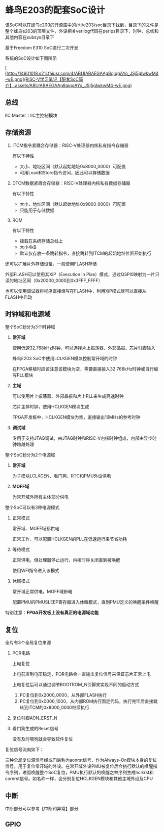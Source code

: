 # 蜂鸟E203的配套SoC设计

该SoC可以在蜂鸟e200的开源库中的/rtl/e203/soc目录下找到，目录下的文件是整个蜂鸟e203的顶层文件，外设相关verilog代码在perips目录下，时钟、总线和其他内容在subsys目录下

基于Freedom E310 SoC进行二次开发

系统的SoC设计如下图所示

![http://14901018.s21i.faiusr.com/4/ABUIABAEGAAg8qiqgAYo_JSj5gIwkwM4-wE.png](RISC-V学习笔记【配套SoC简介】.assets/ABUIABAEGAAg8qiqgAYo_JSj5gIwkwM4-wE.png)

## 总线

IIC Master：IIC主控制模块



## 存储资源

1. ITCM指令紧耦合存储器：RISC-V处理器内核私有指令存储器

   有以下特性

   * 大小、地址区间（默认起始地址0x8000_0000）可配置
   * 可用Load和Store指令访问，因此可以存储数据

2. DTCM数据紧耦合存储器：RISC-V处理器内核私有数据存储器

   有以下特性

   * 大小、地址区间（默认起始地址0x9000_0000）可配置
   * 只能用于存储数据

3. ROM

   有以下特性

   * 挂载在系统存储总线上
   * 大小4kB
   * 默认仅存放一条跳转指令，直接跳转到ITCM的起始地址位置开始执行

还可以扩展片外存储设备，一般使用FLASH存储

外部FLASH可以使用其XiP（Execution in Plae）模式，通过QSPI0映射为一片只读的地址区间（0x20000_0000到0x3FFF_FFFF）

也可以使用调试器将程序直接烧写在FLASH中，利用XiP模式就可以直接从FLASH中启动

## 时钟域和电源域

整个SoC划分为3个时钟域

1. **常开域**

   使用低速32.768kHz时钟，可以选择片上振荡器、外部晶振、芯片引脚输入

   蜂鸟E203 SoC中使用LCLKGEN模块控制常开域的时钟

   在FPGA移植时应该注意该模块为空，需要直接输入32.768kHz时钟或自行编写PLL模块

2. **主域**

   可以使用片上振荡器、外部晶振和片上PLL来生成高速时钟

   芯片主体时钟，使用HCLKGEN模块生成

   FPGA开发板中，HCLKGEN模块为空，直接输出16MHz的参考时钟

3. **调试域**

   专用于支持JTAG调试，由JTAG时钟和RISC-V内核时钟组成，内部由异步时钟跨越处理

整个SoC划分为2个电源域

1. **常开域**

   为子模块LCLKGEN、看门狗、RTC和PMU外设供电

2. **MOFF域**

   为常开域外所有主体部分供电

整个SoC可以有3种电源模式

1. 正常模式

   常开域、MOFF域都供电

   正常工作，可以配置HCLKGEN的PLL在低速运行来节省功耗

2. 等待模式

   正常供电，但处理器停止运行，内核时钟关闭直到被唤醒

   使用WFI指令进入该模式

3. 休眠模式

   常开域正常供电，MOFF域断电

   配置PMU的PMUSLEEP寄存器进入休眠模式，直到PMU定义的唤醒条件唤醒

特别注意：**FPGA开发板上没有真正的电源域功能**

## 复位

全片有3个全局复位来源

1. POR电路

   上电复位

   上电前直到电压稳定，POR电路会一直输出复位信号来保证芯片正常上电

   上电复位后可以通过调节BOOTROM_N引脚来实现不同的启动方式

   1. PC复位到0x2000_0000，从外部FLASH执行
   2. PC复位到0x0000_1000，从内部ROM执行固定代码，执行完毕后直接跳转到ITCM的0x8000_0000继续执行

2. 复位引脚AON_ERST_N

3. 看门狗生成的Reset信号

   没有及时喂狗就会导致软件复位

复位信号流向如下：

三种全局复位源信号经或门后称为aonrst信号，作为Always-On模块本身的复位信号，用于复位常开域的外设。在常开域外设PMU被复位后会执行默认的唤醒指令序列，进而唤醒整个SoC复位，PMU执行默认的唤醒之林序列生成hclkrst和corerst信号。如名称一样，会分别复位HCLKGEN模块和其他主域外设及CPU

## 中断

中断部分可以参考【中断和异常】部分

## GPIO